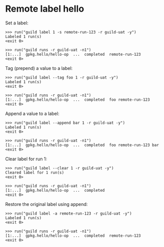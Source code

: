 # Remote label hello

Set a label:

    >>> run("guild label 1 -s remote-run-123 -r guild-uat -y")
    Labeled 1 run(s)
    <exit 0>

    >>> run("guild runs -r guild-uat -n1")
    [1:...]  gpkg.hello/hello-op  ...  completed  remote-run-123
    <exit 0>

Tag (prepend) a value to a label:

    >>> run("guild label --tag foo 1 -r guild-uat -y")
    Labeled 1 run(s)
    <exit 0>

    >>> run("guild runs -r guild-uat -n1")
    [1:...]  gpkg.hello/hello-op  ...  completed  foo remote-run-123
    <exit 0>

Append a value to a label:

    >>> run("guild label --append bar 1 -r guild-uat -y")
    Labeled 1 run(s)
    <exit 0>

    >>> run("guild runs -r guild-uat -n1")
    [1:...]  gpkg.hello/hello-op  ...  completed  foo remote-run-123 bar
    <exit 0>

Clear label for run 1:

    >>> run("guild label --clear 1 -r guild-uat -y")
    Cleared label for 1 run(s)
    <exit 0>

    >>> run("guild runs -r guild-uat -n1")
    [1:...]  gpkg.hello/hello-op  ...  completed
    <exit 0>

Restore the original label using append:

    >>> run("guild label -a remote-run-123 -r guild-uat -y")
    Labeled 1 run(s)
    <exit 0>

    >>> run("guild runs -r guild-uat -n1")
    [1:...]  gpkg.hello/hello-op  ...  completed  remote-run-123
    <exit 0>
